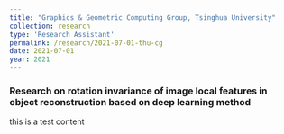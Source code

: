 ```yaml
---
title: "Graphics & Geometric Computing Group, Tsinghua University"
collection: research
type: 'Research Assistant'
permalink: /research/2021-07-01-thu-cg
date: 2021-07-01
year: 2021
---
```

### Research on rotation invariance of image local features in object reconstruction based on deep learning method

this is a test content
